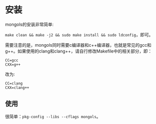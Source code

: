 # 安装

mongols的安装非常简单:

`make clean && make -j2 && sudo make install && sudo ldconfig`，即可。

需要注意的是，mongols同时需要c编译器和c++编译器，也就是常见的gcc和g++。如果使用的clang和clang++，请自行修改Makefile中的相关部分，即：

```
CC=gcc
CXX=g++

```

改为:

```
CC=clang
CXX=clang++

```

## 使用

很简单：`pkg-config --libs --cflags mongols`。